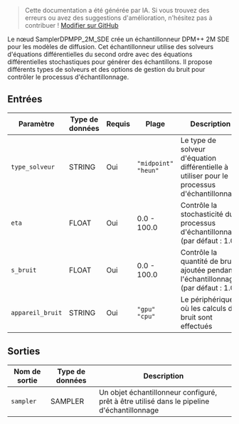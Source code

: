 > Cette documentation a été générée par IA. Si vous trouvez des erreurs ou avez des suggestions d'amélioration, n'hésitez pas à contribuer ! [Modifier sur GitHub](https://github.com/Comfy-Org/embedded-docs/blob/main/comfyui_embedded_docs/docs/SamplerDPMPP_2M_SDE/fr.md)

Le nœud SamplerDPMPP_2M_SDE crée un échantillonneur DPM++ 2M SDE pour les modèles de diffusion. Cet échantillonneur utilise des solveurs d'équations différentielles du second ordre avec des équations différentielles stochastiques pour générer des échantillons. Il propose différents types de solveurs et des options de gestion du bruit pour contrôler le processus d'échantillonnage.

## Entrées

| Paramètre | Type de données | Requis | Plage | Description |
|-----------|-----------|----------|-------|-------------|
| `type_solveur` | STRING | Oui | `"midpoint"`<br>`"heun"` | Le type de solveur d'équation différentielle à utiliser pour le processus d'échantillonnage |
| `eta` | FLOAT | Oui | 0.0 - 100.0 | Contrôle la stochasticité du processus d'échantillonnage (par défaut : 1.0) |
| `s_bruit` | FLOAT | Oui | 0.0 - 100.0 | Contrôle la quantité de bruit ajoutée pendant l'échantillonnage (par défaut : 1.0) |
| `appareil_bruit` | STRING | Oui | `"gpu"`<br>`"cpu"` | Le périphérique où les calculs de bruit sont effectués |

## Sorties

| Nom de sortie | Type de données | Description |
|-------------|-----------|-------------|
| `sampler` | SAMPLER | Un objet échantillonneur configuré, prêt à être utilisé dans le pipeline d'échantillonnage |

